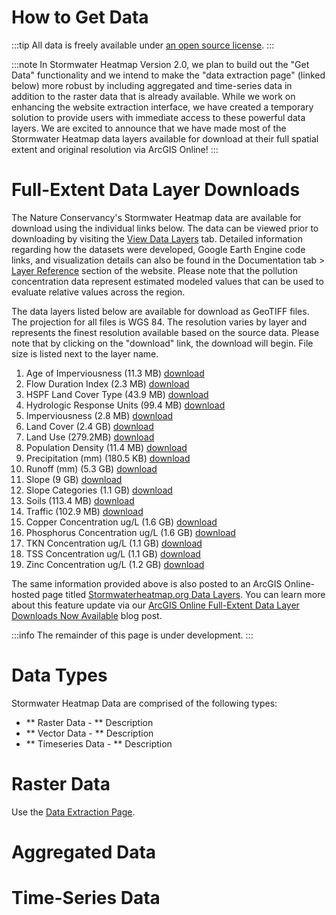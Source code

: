 How to Get Data
==========

:::tip 
All data is freely available under [an open source license](/docs/license). 
::: 

:::note
In Stormwater Heatmap Version 2.0, we plan to build out the "Get Data" functionality and we intend to make the "data extraction page" (linked below) more robust by including aggregated and time-series data in addition to the raster data that is already available. While we work on enhancing the website extraction interface, we have created a temporary solution to provide users with immediate access to these powerful data layers. We are excited to announce that we have made most of the Stormwater Heatmap data layers available for download at their full spatial extent and original resolution via ArcGIS Online! 
:::

# Full-Extent Data Layer Downloads

The Nature Conservancy's Stormwater Heatmap data are available for download using the individual links below. The data can be viewed prior to downloading by visiting the [View Data Layers](https://www.stormwaterheatmap.org/) tab. Detailed information regarding how the datasets were developed, Google Earth Engine code links, and visualization details can also be found in the Documentation tab > [Layer Reference](https://www.stormwaterheatmap.org/docs/category/DataLayers/) section of the website. Please note that the pollution concentration data represent estimated modeled values that can be used to evaluate relative values across the region.

The data layers listed below are available for download as GeoTIFF files. The projection for all files is WGS 84. The resolution varies by layer and represents the finest resolution available based on the source data. Please note that by clicking on the "download" link, the download will begin. File size is listed next to the layer name.
1. Age of Imperviousness (11.3 MB) [download](https://storage.googleapis.com/live_data_layers/rasters/Age_of_Imperviousness.tif)
2. Flow Duration Index (2.3 MB) [download](https://storage.googleapis.com/live_data_layers/rasters/Flow_Duration_Index.tif)
3. HSPF Land Cover Type (43.9 MB) [download](https://storage.googleapis.com/live_data_layers/rasters/HSPF_Land_Cover_Type.tif)
4. Hydrologic Response Units (99.4 MB) [download](https://storage.googleapis.com/live_data_layers/rasters/Hydrologic_Response_Units.tif)
5. Imperviousness (2.8 MB) [download](https://storage.googleapis.com/live_data_layers/rasters/Imperviousness.tif)
6. Land Cover (2.4 GB) [download](https://storage.googleapis.com/live_data_layers/rasters/Land_Cover.tif)
7. Land Use (279.2MB) [download](https://storage.googleapis.com/live_data_layers/rasters/Land_Use.tif)
8. Population Density (11.4 MB) [download](https://storage.googleapis.com/live_data_layers/rasters/Population_Density.tif)
9. Precipitation (mm) (180.5 KB) [download](https://storage.googleapis.com/live_data_layers/rasters/Precipitation_mm.tif)
10. Runoff (mm) (5.3 GB) [download](https://storage.googleapis.com/live_data_layers/rasters/Runoff_mm.tif)
11. Slope (9 GB) [download](https://storage.googleapis.com/live_data_layers/rasters/Slope.tif)
12. Slope Categories (1.1 GB) [download](https://storage.googleapis.com/live_data_layers/rasters/Slope_Categories.tif)
13. Soils (113.4 MB) [download](https://storage.googleapis.com/live_data_layers/rasters/Soils.tif)
14. Traffic (102.9 MB) [download](https://storage.googleapis.com/live_data_layers/rasters/Traffic.tif)
15. Copper Concentration ug/L (1.6 GB) [download](https://storage.googleapis.com/live_data_layers/rasters/Total_Copper_Concentration.tif)
16. Phosphorus Concentration ug/L (1.6 GB) [download](https://storage.googleapis.com/live_data_layers/rasters/Total_Phosphorus_Concentration.tif)
17. TKN Concentration ug/L (1.1 GB) [download](https://storage.googleapis.com/live_data_layers/rasters/Total_Kjeldahl_Nitrogen_Concentration.tif)
18. TSS Concentration ug/L (1.1 GB) [download](https://storage.googleapis.com/live_data_layers/rasters/Total_Suspended_Solids_Concentration.tif)
19. Zinc Concentration ug/L (1.2 GB) [download](https://storage.googleapis.com/live_data_layers/rasters/Total_Zinc_Concentration.tif)

The same information provided above is also posted to an ArcGIS Online-hosted page titled [Stormwaterheatmap.org Data Layers](https://tnc.maps.arcgis.com/home/item.html?id=01c5aecf684e4d739048acdcf8e898af). You can learn more about this feature update via our [ArcGIS Online Full-Extent Data Layer Downloads Now Available](https://www.stormwaterheatmap.org/blog/feature-announcement-ago) blog post.

:::info
The remainder of this page is under development.
:::

# Data Types 

Stormwater Heatmap Data are comprised of the following types:

* ** Raster Data  - ** Description
* ** Vector Data - ** Description
* ** Timeseries Data - ** Description

# Raster Data 

Use the [Data Extraction Page](/get_spatial_data). 

# Aggregated Data 

# Time-Series Data 
